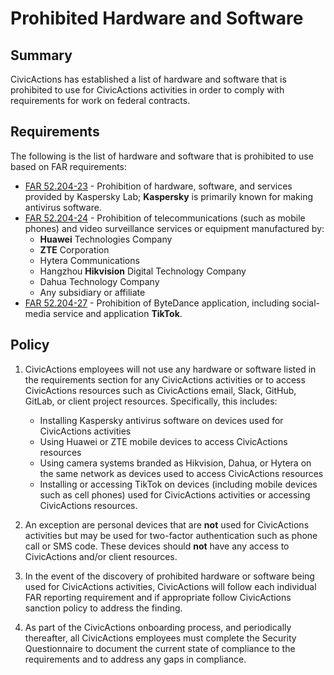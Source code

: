 # Prohibited Hardware and Software

## Summary

CivicActions has established a list of hardware and software that is prohibited to use for CivicActions activities in order to comply with requirements for work on federal contracts.

## Requirements

The following is the list of hardware and software that is prohibited to use based on FAR requirements:

-   [FAR 52.204-23](https://www.acquisition.gov/far/52.204-23) - Prohibition of hardware, software, and services provided by Kaspersky Lab; **Kaspersky** is primarily known for making antivirus software.
-   [FAR 52.204-24](https://www.acquisition.gov/far/52.204-24) - Prohibition of telecommunications (such as mobile phones) and video surveillance services or equipment manufactured by:
    -   **Huawei** Technologies Company
    -   **ZTE** Corporation
    -   Hytera Communications
    -   Hangzhou **Hikvision** Digital Technology Company
    -   Dahua Technology Company
    -   Any subsidiary or affiliate
-   [FAR 52.204-27](https://www.acquisition.gov/far/52.204-27) - Prohibition of ByteDance application, including social-media service and application **TikTok**.

## Policy

<!-- lint disable list-item-content-indent -->

1. CivicActions employees will not use any hardware or software listed in the requirements section for any CivicActions activities or to access CivicActions resources such as CivicActions email, Slack, GitHub, GitLab, or client project resources. Specifically, this includes:

    - Installing Kaspersky antivirus software on devices used for CivicActions activities
    - Using Huawei or ZTE mobile devices to access CivicActions resources
    - Using camera systems branded as Hikvision, Dahua, or Hytera on the same network as devices used to access CivicActions resources
    - Installing or accessing TikTok on devices (including mobile devices such as cell phones) used for CivicActions activities or accessing CivicActions resources.

2. An exception are personal devices that are **not** used for CivicActions activities but may be used for two-factor authentication such as phone call or SMS code. These devices should **not** have any access to CivicActions and/or client resources.

3. In the event of the discovery of prohibited hardware or software being used for CivicActions activities, CivicActions will follow each individual FAR reporting requirement and if appropriate follow CivicActions sanction policy to address the finding.

4. As part of the CivicActions onboarding process, and periodically thereafter, all CivicActions employees must complete the Security Questionnaire to document the current state of compliance to the requirements and to address any gaps in compliance.

<!-- lint enable list-item-content-indent -->
